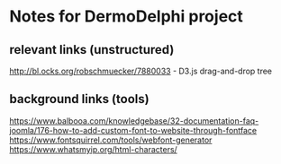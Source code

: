 # Notes for DermoDelphi project

## relevant links (unstructured)
http://bl.ocks.org/robschmuecker/7880033 - D3.js drag-and-drop tree

## background links (tools)
https://www.balbooa.com/knowledgebase/32-documentation-faq-joomla/176-how-to-add-custom-font-to-website-through-fontface
https://www.fontsquirrel.com/tools/webfont-generator
https://www.whatsmyip.org/html-characters/

